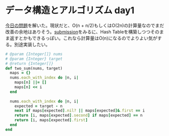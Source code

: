 # データ構造とアルゴリズム day1

[今日の問題](https://leetcode.com/problems/two-sum/)を解いた。現状だと、O(n + n/2)もしくはO(2n)の計算量なのでまだ改善の余地はありそう。[submission](https://leetcode.com/problems/two-sum/solution/)をみるに、Hash Tableを構築しつつそのまま返すとかもできるっぽい。これなら計算量はO(n)になるのでよりよい気がする。別途実装したい。

```ruby
# @param {Integer[]} nums
# @param {Integer} target
# @return {Integer[]}
def two_sum(nums, target)
  maps = {}
  nums.each_with_index do |n, i|
    maps[n] ||= []
    maps[n] << i
  end
    
  nums.each_with_index do |n, i|
    expected = target - n
    next if maps[expected].nil? || maps[expected]&.first == i
    return [i, maps[expected].second] if maps[expected] == n
    return [i, maps[expected].first]
  end  
end
```
